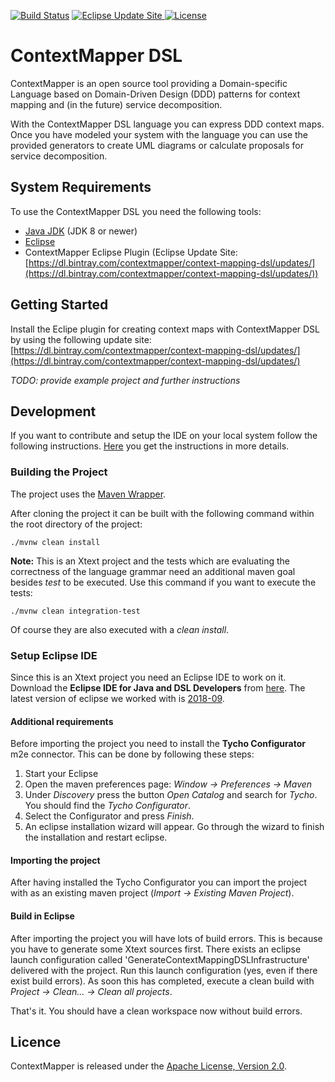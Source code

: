 [![Build Status](https://travis-ci.com/stefan-ka/context-mapping-dsl.svg?token=jy7qsL9QVYqmygVYPcq3&branch=master)](https://travis-ci.com/stefan-ka/context-mapping-dsl) [![Eclipse Update Site](https://api.bintray.com/packages/contextmapper/context-mapping-dsl/releases/images/download.svg) ](https://dl.bintray.com/contextmapper/context-mapping-dsl/updates/) [![License](https://img.shields.io/badge/License-Apache%202.0-blue.svg)](https://opensource.org/licenses/Apache-2.0)

# ContextMapper DSL
ContextMapper is an open source tool providing a Domain-specific Language based on Domain-Driven Design (DDD) patterns for context mapping and (in the future) service decomposition. 

With the ContextMapper DSL language you can express DDD context maps. Once you have modeled your system with the language you can use the provided generators to create UML diagrams or calculate proposals for service decomposition.

## System Requirements
To use the ContextMapper DSL you need the following tools:

* [Java JDK](https://www.oracle.com/technetwork/java/javase/downloads/jdk8-downloads-2133151.html) (JDK 8 or newer)
* [Eclipse](https://www.eclipse.org/downloads/packages/)
* ContextMapper Eclipse Plugin (Eclipse Update Site: [https://dl.bintray.com/contextmapper/context-mapping-dsl/updates/](https://dl.bintray.com/contextmapper/context-mapping-dsl/updates/))

## Getting Started
Install the Eclipe plugin for creating context maps with ContextMapper DSL by using the following update site: [https://dl.bintray.com/contextmapper/context-mapping-dsl/updates/](https://dl.bintray.com/contextmapper/context-mapping-dsl/updates/)

_TODO: provide example project and further instructions_

## Development
If you want to contribute and setup the IDE on your local system follow the following instructions. [Here](./wiki/Development) you get the instructions in more details.

### Building the Project
The project uses the [Maven Wrapper](https://github.com/takari/maven-wrapper). 

After cloning the project it can be built with the following command within the root directory of the project:

`./mvnw clean install`

**Note:** This is an Xtext project and the tests which are evaluating the correctness of the language grammar need an additional maven goal besides _test_ to be executed. Use this command if you want to execute the tests:

`./mvnw clean integration-test`

Of course they are also executed with a _clean install_.

### Setup Eclipse IDE
Since this is an Xtext project you need an Eclipse IDE to work on it. Download the **Eclipse IDE for Java and DSL Developers** from [here](https://www.eclipse.org/downloads/packages/). The latest version of eclipse we worked with is [2018-09](https://www.eclipse.org/downloads/packages/release/2018-09/r/eclipse-ide-java-and-dsl-developers).

#### Additional requirements
Before importing the project you need to install the **Tycho Configurator** m2e connector. This can be done by following these steps:

1. Start your Eclipse
2. Open the maven preferences page: _Window -> Preferences -> Maven_
3. Under _Discovery_ press the button _Open Catalog_ and search for _Tycho_. You should find the _Tycho Configurator_.
4. Select the Configurator and press _Finish_.
5. An eclipse installation wizard will appear. Go through the wizard to finish the installation and restart eclipse.


#### Importing the project
After having installed the Tycho Configurator you can import the project with as an existing maven project (_Import -> Existing Maven Project_).

#### Build in Eclipse
After importing the project you will have lots of build errors. This is because you have to generate some Xtext sources first. There exists an eclipse launch configuration called 'GenerateContextMappingDSLInfrastructure' delivered with the project. Run this launch configuration (yes, even if there exist build errors). As soon this has completed, execute a clean build with _Project -> Clean... -> Clean all projects_. 

That's it. You should have a clean workspace now without build errors.

## Licence
ContextMapper is released under the [Apache License, Version 2.0](http://www.apache.org/licenses/LICENSE-2.0).
